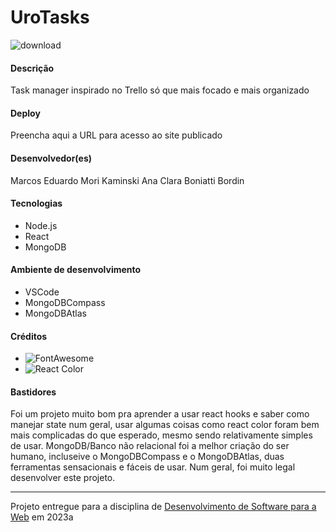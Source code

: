 # UroTasks
![download](https://github.com/elc1090/project3-urotasks/assets/78169543/f61faf00-f329-4a28-8a26-9e4fbd3f823f)

#### Descrição
Task manager inspirado no Trello só que mais focado e mais organizado

#### Deploy
Preencha aqui a URL para acesso ao site publicado

#### Desenvolvedor(es)
Marcos Eduardo Mori Kaminski
Ana Clara Boniatti Bordin

#### Tecnologias
- Node.js
- React
- MongoDB

#### Ambiente de desenvolvimento
- VSCode
- MongoDBCompass
- MongoDBAtlas

#### Créditos
- ![FontAwesome](https://fontawesome.com/start "fontawesome")
- ![React Color](https://casesandberg.github.io/react-color/ "react-color")

#### Bastidores
Foi um projeto muito bom pra aprender a usar react hooks e saber como manejar state num geral, usar algumas coisas como react color foram bem mais complicadas do que esperado, mesmo sendo relativamente simples de usar. MongoDB/Banco não relacional foi a melhor criação do ser humano, incluseive o MongoDBCompass e o MongoDBAtlas, duas ferramentas sensacionais e fáceis de usar. Num geral, foi muito legal desenvolver este projeto.

---
Projeto entregue para a disciplina de [Desenvolvimento de Software para a Web](http://github.com/andreainfufsm/elc1090-2023a) em 2023a
